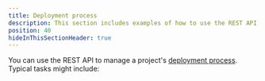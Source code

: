 ```yaml
---
title: Deployment process
description: This section includes examples of how to use the REST API to manage a project's deployment process in Octopus.
position: 40
hideInThisSectionHeader: true
---
```


You can use the REST API to manage a project's [deployment process](/docs/projects/deployment-process/index.md). Typical tasks might include:

